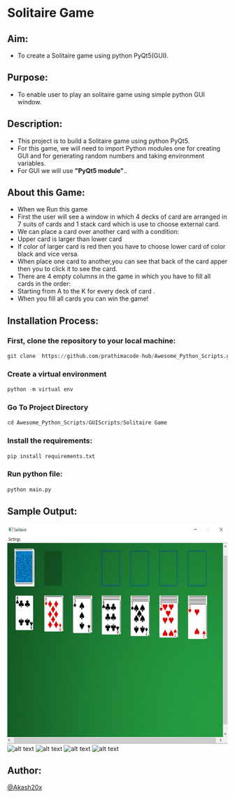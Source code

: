 # Solitaire Game

## Aim:

- To create a Solitaire game using python PyQt5(GUI).

## Purpose:

- To enable user to play an solitaire game using simple python GUI window.

## Description:

- This project is to build a Solitaire game using python PyQt5.
- For this game, we will need to import Python modules one for creating GUI and for generating random numbers and taking environment variables.
- For GUI we will use **"PyQt5 module"**..

## About this Game:

- When we Run this game
- First the user will see a window in which 4 decks of card are arranged in 7 suits of cards and 1 stack card which is use to choose external card.
- We can place a card over another card with a condition:
- Upper card is larger than lower card
- If color of larger card is red then you have to choose lower card of color black and vice versa.
- When place one card to another,you can see that back of the card apper then you to click it to see the card.
- There are 4 empty columns in the game in which you have to fill all cards in the order:
- Starting from A to the K for every deck of card .
- When you fill all cards you can win the game!

## Installation Process: 

### First, clone the repository to your local machine:

```python
git clone  https://github.com/prathimacode-hub/Awesome_Python_Scripts.git
```
### Create a virtual environment

```python
python -m virtual env 
```
### Go To Project Directory

```python
cd Awesome_Python_Scripts/GUIScripts/Solitaire Game
```

### Install the requirements:
```python
pip install requirements.txt
```
### Run python file:

```python
python main.py
```

## Sample Output:

<img src="Images/screenshots/view1.png" alt="alt text" height="500">

<img src="Images/screenshots/view2.jpg" alt="alt text" height="500">

<img src="Images/screenshots/view3.jpg" alt="alt text" height="500">

<img src="Images/screenshots/view4.jpg" alt="alt text" height="500">

<img src="Images/screenshots/view5.jpg" alt="alt text" height="500">


## Author:

[@Akash20x](https://github.com/Akash20x)
